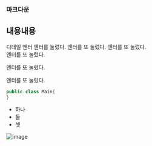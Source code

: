 ### 마크다운
내용내용
---
디테일 엔터
엔터를 눌렀다.
엔터를 또 눌렀다.
엔터를 또 눌렀다.<br>
엔터를 또 눌렀다.


엔터를 또 눌렀다.


엔터를 또 눌렀다.

```java
public class Main{
}
```

* 하나
* 둘
* 셋
  
![image](https://github.com/Kijung-Lee/mark423/assets/138781501/41f76ceb-c17a-4b0f-8610-636b79038a8b)
